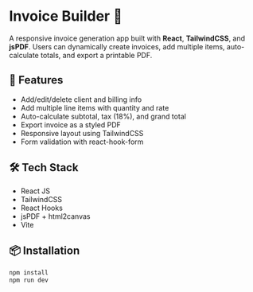 # Invoice Builder 🧾

A responsive invoice generation app built with **React**, **TailwindCSS**, and **jsPDF**. Users can dynamically create invoices, add multiple items, auto-calculate totals, and export a printable PDF.

## 🚀 Features

- Add/edit/delete client and billing info
- Add multiple line items with quantity and rate
- Auto-calculate subtotal, tax (18%), and grand total
- Export invoice as a styled PDF
- Responsive layout using TailwindCSS
- Form validation with react-hook-form

## 🛠 Tech Stack

- React JS
- TailwindCSS
- React Hooks
- jsPDF + html2canvas
- Vite

## 📦 Installation

```bash
npm install
npm run dev